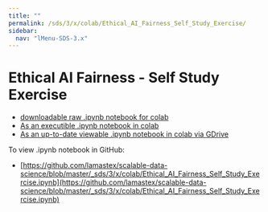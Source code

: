 ```yaml
---
title: ""
permalink: /sds/3/x/colab/Ethical_AI_Fairness_Self_Study_Exercise/
sidebar:
  nav: "lMenu-SDS-3.x"
---
```


# Ethical AI Fairness - Self Study Exercise

- [downloadable raw .ipynb notebook for colab](https://github.com/lamastex/scalable-data-science/raw/master/_sds/3/x/colab/Ethical_AI_Fairness_Self_Study_Exercise.ipynb)
- [As an executible .ipynb notebook in colab](https://colab.research.google.com/github/lamastex/scalable-data-science/blob/master/_sds/3/x/colab/Ethical_AI_Fairness_Self_Study_Exercise.ipynb)
- [As an up-to-date viewable .ipynb notebook in colab via GDrive](https://colab.research.google.com/drive/1mxiZehJnP2SNII-yHxYuuKMCR_JMMbcz?usp=sharing)

To view .ipynb notebook in GitHub:
- [https://github.com/lamastex/scalable-data-science/blob/master/_sds/3/x/colab/Ethical_AI_Fairness_Self_Study_Exercise.ipynb](https://github.com/lamastex/scalable-data-science/blob/master/_sds/3/x/colab/Ethical_AI_Fairness_Self_Study_Exercise.ipynb)
